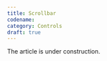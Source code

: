 ```yaml
---
title: Scrollbar
codename: 
category: Controls
draft: true
---
```


The article is under construction. 